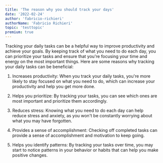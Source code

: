 ```yaml
---
title: 'The reason why you should track your days'
date: '2022-02-24'
author: 'fabricio-richieri'
authorName: 'Fabricio Richieri'
topic: 'testtopic'
premium: true
---
```


Tracking your daily tasks can be a helpful way to improve productivity and achieve your goals. By keeping track of what you need to do each day, you can prioritize your tasks and ensure that you're focusing your time and energy on the most important things. Here are some reasons why tracking your daily tasks can be beneficial:

1. Increases productivity: When you track your daily tasks, you're more likely to stay focused on what you need to do, which can increase your productivity and help you get more done.

2. Helps you prioritize: By tracking your tasks, you can see which ones are most important and prioritize them accordingly.

3. Reduces stress: Knowing what you need to do each day can help reduce stress and anxiety, as you won't be constantly worrying about what you may have forgotten.

4. Provides a sense of accomplishment: Checking off completed tasks can provide a sense of accomplishment and motivation to keep going.

5. Helps you identify patterns: By tracking your tasks over time, you may start to notice patterns in your behavior or habits that can help you make positive changes.
